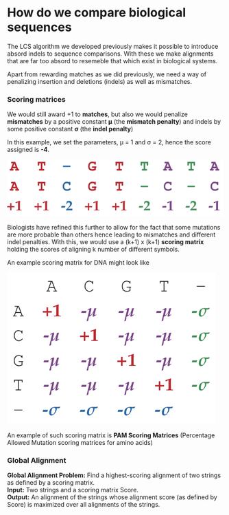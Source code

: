# How do we compare biological sequences

The LCS algorithm we developed previously makes it possible to introduce absord indels to sequence comparisons. With these we make alignments that are far too absord to resemeble that which exist in biological systems.

Apart from rewarding matches as we did previously, we need a way of penalizing insertion and deletions (indels) as well as mismatches.

### Scoring matrices
We would still award +1 to __matches__, but also we would penalize __mismatches__ by a positive constant __μ__ (the __mismatch penalty__) and indels by some positive constant __σ__ (the __indel penalty__)


In this example, we set the parameters, μ = 1 and σ = 2, hence the score assigned is __-4__.

![Scoring matrices](./assets/alignment_scoring_example.png)


Biologists have refined this further to allow for the fact that some mutations are more probable than others hence leading to mismatches and different indel penalties. With this, we would use a (k+1) x (k+1) __scoring matrix__ holding the scores of aligning k number of different symbols.

An example scoring matrix for DNA might look like 

![DNA scoring matrix](./assets/alignment_scoring_matrix.png)

   
An example of such scoring matrix is __PAM Scoring Matrices__ (Percentage Allowed Mutation scoring matrices for amino acids)

### Global Alignment
__Global Alignment Problem:__ Find a highest-scoring alignment of two strings as defined by a scoring matrix.  
__Input:__ Two strings and a scoring matrix Score.  
__Output:__ An alignment of the strings whose alignment score (as defined by Score) is maximized over all alignments of the strings.  